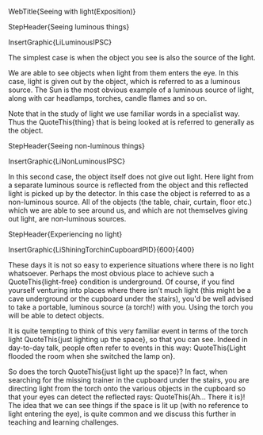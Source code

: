 WebTitle{Seeing with light(Exposition)}

StepHeader{Seeing luminous things}

InsertGraphic{LiLuminousIPSC}

The simplest case is when the object you see is also the source of the light.

We are able to see objects when light from them enters the eye. In this case, light is given out by the object, which is referred to as a luminous source. The Sun is the most obvious example of a luminous source of light, along with car headlamps, torches, candle flames and so on.

Note that in the study of light we use familiar words in a specialist way. Thus the QuoteThis{thing} that is being looked at is referred to generally as the object.

StepHeader{Seeing non-luminous things}

InsertGraphic{LiNonLuminousIPSC}

In this second case, the object itself does not give out light. Here light from a separate luminous source is reflected from the object and this reflected light is picked up by the detector. In this case the object is referred to as a non-luminous source. All of the objects (the table, chair, curtain, floor etc.) which we are able to see around us, and which are not themselves giving out light, are non-luminous sources.

StepHeader{Experiencing no light}

InsertGraphic{LiShiningTorchinCupboardPID}{600}{400}

These days it is not so easy to experience situations where there is no light whatsoever. Perhaps the most obvious place to achieve such a QuoteThis{light-free} condition is underground. Of course, if you find yourself venturing into places where there isn't much light (this might be a cave underground or the cupboard under the stairs), you'd be well advised to take a portable, luminous source (a torch!) with you. Using the torch you will be able to detect objects.

It is quite tempting to think of this very familiar event in terms of the torch light QuoteThis{just lighting up the space}, so that you can see. Indeed in day-to-day talk, people often refer to events in this way: QuoteThis{Light flooded the room when she switched the lamp on}.

So does the torch QuoteThis{just light up the space}? In fact, when searching for the missing trainer in the cupboard under the stairs, you are directing light from the torch onto the various objects in the cupboard so that your eyes can detect the reflected rays: QuoteThis{Ah&hellip; There it is}! The idea that we can see things if the space is lit up (with no reference to light entering the eye), is quite common and we discuss this further in teaching and learning challenges.

